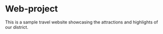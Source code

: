 # Web-project
This is a sample travel website showcasing the attractions and highlights of our district.
